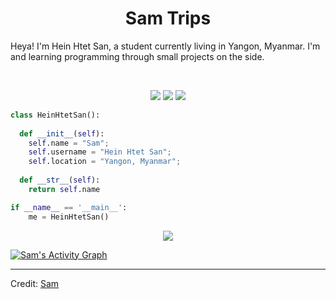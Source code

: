 <h1 align="center">
  <b>Sam Trips</b>
</h1>

Heya! I'm Hein Htet San, a student currently living in Yangon, Myanmar. I'm 
and learning programming through small projects  on the side.

<br>

<p>
<div align="center">
  <img src="https://img.shields.io/badge/-Java-c58545?style=for-the-badge&logo=Java&logoColor=c58545&labelColor=282828">
  <img src="https://img.shields.io/badge/-Laravel-d1a01f?style=for-the-badge&logo=laravel&logoColor=d1a01f&labelColor=282828">
  <img src="https://img.shields.io/badge/-Python-98b982?style=for-the-badge&logo=python&logoColor=98b982&labelColor=282828">
</div>
</p>

```python
class HeinHtetSan():
    
  def __init__(self):
    self.name = "Sam";
    self.username = "Hein Htet San";
    self.location = "Yangon, Myanmar";
  
  def __str__(self):
    return self.name

if __name__ == '__main__':
    me = HeinHtetSan()
```

<div align="center">
  <a href="https://open.spotify.com/user/6s6pbtefezpookh8gwnkko15v">
    <img src="https://readme-spotify-tingz.vercel.app/api/now-playing">
  </a>
</div>

<!--
<div align="center">
  <a href="https://open.spotify.com/user/6s6pbtefezpookh8gwnkko15v">
    <img src="https://spotify-readme-theta-virid.vercel.app/api?scan=true&theme=dark" width="240px">
  </a>
</div>
-->


[![Sam's Activity Graph](https://activity-graph.herokuapp.com/graph?username=Hein-HtetSan&custom_title=Abhigyan%20Trips's%20Contribution%20Graph&theme=gruvbox&bg_color=282828&hide_border=true&line=d1a01f&point=c58545)](https://abhigyantrips.dev)

------

Credit: [Sam](https://github.com/Hein-HtetSan)
